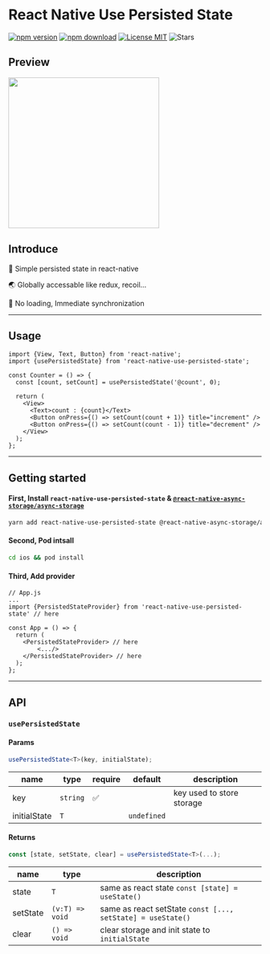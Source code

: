 # React Native Use Persisted State

[![npm version](https://badge.fury.io/js/react-native-use-persisted-state.svg)](https://www.npmjs.com/package/react-native-use-persisted-state)
[![npm download](https://img.shields.io/npm/dt/react-native-use-persisted-state)](https://www.npmjs.com/package/react-native-use-persisted-state)
[![License MIT](https://img.shields.io/github/license/KoreanThinker/react-native-use-persisted-state?style=plat)](LICENSE)
![Stars](https://img.shields.io/github/stars/KoreanThinker/react-native-use-persisted-state?style=social)

## Preview

<img width="300" src="https://user-images.githubusercontent.com/48207131/160565345-826abe28-ea26-4162-a981-01a85bde4814.gif" />

## Introduce

💾 Simple persisted state in react-native

🌏 Globally accessable like redux, recoil...

🚀 No loading, Immediate synchronization

---

## Usage

```tsx
import {View, Text, Button} from 'react-native';
import {usePersistedState} from 'react-native-use-persisted-state';

const Counter = () => {
  const [count, setCount] = usePersistedState('@count', 0);

  return (
    <View>
      <Text>count : {count}</Text>
      <Button onPress={() => setCount(count + 1)} title="increment" />
      <Button onPress={() => setCount(count - 1)} title="decrement" />
    </View>
  );
};
```

---

## Getting started

#### First, Install `react-native-use-persisted-state` & [`@react-native-async-storage/async-storage`](https://github.com/react-native-async-storage/async-storage)

```bash
yarn add react-native-use-persisted-state @react-native-async-storage/async-storage
```

#### Second, Pod intsall

```bash
cd ios && pod install
```

#### Third, Add provider

```tsx
// App.js
...
import {PersistedStateProvider} from 'react-native-use-persisted-state' // here

const App = () => {
  return (
    <PersistedStateProvider> // here
        <.../>
    </PersistedStateProvider> // here
  );
};
```

---

## API

### `usePersistedState`

#### Params

```ts
usePersistedState<T>(key, initialState);
```

| name         | type     | require | default     | description               |
| ------------ | -------- | ------- | ----------- | ------------------------- |
| key          | `string` | ✅      |             | key used to store storage |
| initialState | `T`      |         | `undefined` |                           |

#### Returns

```ts
const [state, setState, clear] = usePersistedState<T>(...);
```

| name     | type            | description                                                 |
| -------- | --------------- | ----------------------------------------------------------- |
| state    | `T`             | same as react state `const [state] = useState()`            |
| setState | `(v:T) => void` | same as react setState `const [..., setState] = useState()` |
| clear    | `() => void`    | clear storage and init state to `initialState`              |
